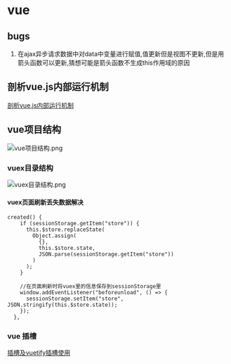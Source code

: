 # vue

## bugs

1. 在ajax异步请求数据中对data中变量进行赋值,值更新但是视图不更新,但是用箭头函数可以更新,猜想可能是箭头函数不生成this作用域的原因

## 剖析vue.js内部运行机制

[剖析vue.js内部运行机制](https://juejin.cn/book/6844733705089449991/section/6844733705211084808)

## vue项目结构
![vue项目结构.png](http://ww1.sinaimg.cn/large/007b6ma2ly1gstap8pfq5j30tb0qq7mw.jpg)

### vuex目录结构
![vuex目录结构.png](http://ww1.sinaimg.cn/large/007b6ma2ly1gstbqbq16mj31490jagqt.jpg)

#### vuex页面刷新丢失数据解决

	created() {
	    if (sessionStorage.getItem("store")) {
	      this.$store.replaceState(
	        Object.assign(
	          {},
	          this.$store.state,
	          JSON.parse(sessionStorage.getItem("store"))
	        )
	      );
	    }
	
	    //在页面刷新时将vuex里的信息保存到sessionStorage里
	    window.addEventListener("beforeunload", () => {
	      sessionStorage.setItem("store", JSON.stringify(this.$store.state));
	    });
	  },

### vue 插槽
[插槽及vuetify插槽使用](https://blog.51cto.com/zhuxianzhong/2548252)